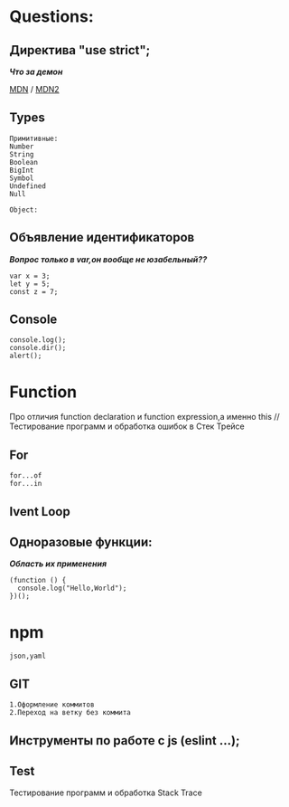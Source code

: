 # Questions:



## Директива "use strict";

***Что за демон***

[MDN](https://developer.mozilla.org/ru/docs/Web/JavaScript/Reference/Strict_mode) / [MDN2](https://developer.mozilla.org/ru/docs/Web/JavaScript/Reference/Errors/Strict_non_simple_params)


## Types
```
Примитивные:
Number
String
Boolean
BigInt
Symbol
Undefined
Null

Object:
```
## Объявление идентификаторов
***Вопрос только в var,он вообще не юзабельный??***
```
var x = 3;
let y = 5;
const z = 7;
```
## Console
```
console.log();
console.dir();
alert();
```

# Function

Про отличия function declaration и function expression,а именно this
//
Тестирование программ и обработка ошибок в Стек Трейсе

## For
```
for...of
for...in
```
## Ivent Loop

## Одноразовые функции:
***Область их применения***
```
(function () {
  console.log("Hello,World");
})();
```
# npm
```
json,yaml
```


## GIT
    1.Оформление коммитов
    2.Переход на ветку без коммита 
    
## Инструменты по работе с js (eslint ...);

## Test
Тестирование программ и обработка Stack Trace